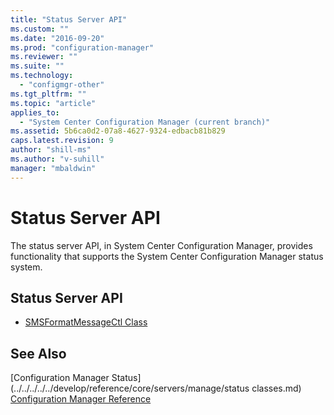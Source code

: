 ```yaml
---
title: "Status Server API"
ms.custom: ""
ms.date: "2016-09-20"
ms.prod: "configuration-manager"
ms.reviewer: ""
ms.suite: ""
ms.technology: 
  - "configmgr-other"
ms.tgt_pltfrm: ""
ms.topic: "article"
applies_to: 
  - "System Center Configuration Manager (current branch)"
ms.assetid: 5b6ca0d2-07a8-4627-9324-edbacb81b829
caps.latest.revision: 9
author: "shill-ms"
ms.author: "v-suhill"
manager: "mbaldwin"
---
```

# Status Server API
The status server API, in System Center Configuration Manager, provides functionality that supports the System Center Configuration Manager status system.  
  
## Status Server API  
  
-   [SMSFormatMessageCtl Class](../../../../../develop/reference/core/servers/manage/smsformatmessagectl-class.md)  
  
## See Also  
 [Configuration Manager Status](../../../../../develop/reference/core/servers/manage/status classes.md)   
 [Configuration Manager Reference](../../../../../develop/reference/configuration-manager-reference.md)